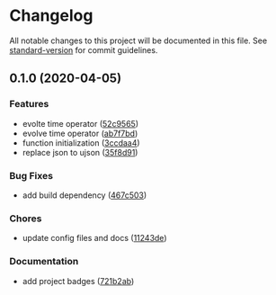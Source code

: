 # Changelog

All notable changes to this project will be documented in this file. See [standard-version](https://github.com/conventional-changelog/standard-version) for commit guidelines.

## 0.1.0 (2020-04-05)


### Features

* evolte time operator ([52c9565](https://github.com/Project-SRC/time-operator/commit/52c9565d02b4df890fecd42ee179498c873a0cb1))
* evolve time operator ([ab7f7bd](https://github.com/Project-SRC/time-operator/commit/ab7f7bdbd6be278eba33662ee2bfe63f94df0b1e))
* function initialization ([3ccdaa4](https://github.com/Project-SRC/time-operator/commit/3ccdaa47e0fc628f1f937e45c889a5f0b5531618))
* replace json to ujson ([35f8d91](https://github.com/Project-SRC/time-operator/commit/35f8d91a2c6f877c9f878bebcdf2f2871beee5dd))


### Bug Fixes

* add build dependency ([467c503](https://github.com/Project-SRC/time-operator/commit/467c50345ca2e9de17bcac7046fef2cfab16ae76))


### Chores

* update config files and docs ([11243de](https://github.com/Project-SRC/time-operator/commit/11243de0a47ff8c299c9913ca760325d8abba4ca))


### Documentation

* add project badges ([721b2ab](https://github.com/Project-SRC/time-operator/commit/721b2abbf59fb7f58b7d879c8b1b5c6f194ac466))
